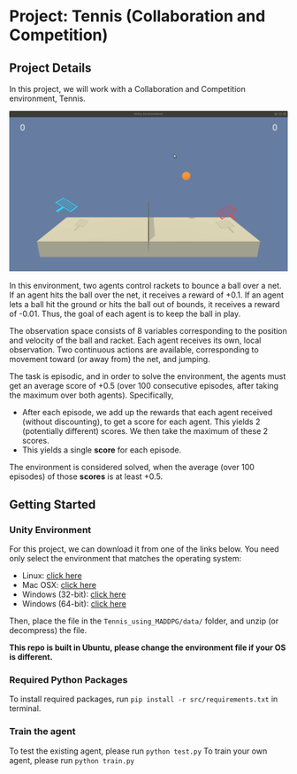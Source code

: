 # Project: Tennis (Collaboration and Competition)

## Project Details

In this project, we will work with a Collaboration and Competition environment, Tennis.

![img](src/img/tennis.gif)


In this environment, two agents control rackets to bounce a ball over a net. If an agent hits the ball over the net, it receives a reward of +0.1.  If an agent lets a ball hit the ground or hits the ball out of bounds, it receives a reward of -0.01.  Thus, the goal of each agent is to keep the ball in play.

The observation space consists of 8 variables corresponding to the position and velocity of the ball and racket. Each agent receives its own, local observation.  Two continuous actions are available, corresponding to movement toward (or away from) the net, and jumping. 

The task is episodic, and in order to solve the environment, the agents must get an average score of +0.5 (over 100 consecutive episodes, after taking the maximum over both agents). Specifically,

- After each episode, we add up the rewards that each agent received (without discounting), to get a score for each agent. This yields 2 (potentially different) scores. We then take the maximum of these 2 scores.
- This yields a single **score** for each episode.

The environment is considered solved, when the average (over 100 episodes) of those **scores** is at least +0.5.

## Getting Started

### Unity Environment

For this project, we can download it from one of the links below. You need only select the environment that matches the operating system:

- Linux: [click here](https://s3-us-west-1.amazonaws.com/udacity-drlnd/P3/Tennis/Tennis_Linux.zip)
- Mac OSX: [click here](https://s3-us-west-1.amazonaws.com/udacity-drlnd/P3/Tennis/Tennis.app.zip)
- Windows (32-bit): [click here](https://s3-us-west-1.amazonaws.com/udacity-drlnd/P3/Tennis/Tennis_Windows_x86.zip)
- Windows (64-bit): [click here](https://s3-us-west-1.amazonaws.com/udacity-drlnd/P3/Tennis/Tennis_Windows_x86_64.zip)

Then, place the file in the `Tennis_using_MADDPG/data/` folder, and unzip (or decompress) the file.

__This repo is built in Ubuntu, please change the environment file if your OS is different.__

### Required Python Packages

To install required packages, run `pip install -r src/requirements.txt` in terminal.

### Train the agent

To test the existing agent, please run `python test.py`
To train your own agent, please run `python train.py`


